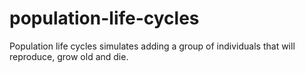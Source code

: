 # population-life-cycles
Population life cycles simulates adding a group of individuals that will reproduce, grow old and die.

